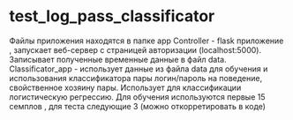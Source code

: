 # test_log_pass_classificator
Файлы приложения находятся в папке app
Controller - flask приложение , запускает веб-сервер с страницей авторизации (localhost:5000). Записывает полученные временные данные в файл data.
Classificator_app - использует данные из файла data для обучения и использования классификатора пары логин/пароль на поведение, свойственное хозяину пары.
Использует для классификации логистическую регрессию. Для обучения используются первые 15 семплов , для теста следующие 3 (можно откорретировать в коде)
